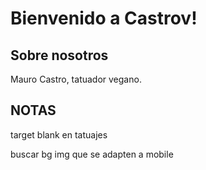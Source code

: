 # Bienvenido a Castrov!

## Sobre nosotros
Mauro Castro, tatuador vegano.

## NOTAS

target blank en tatuajes

buscar bg img que se adapten a mobile